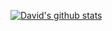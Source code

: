 [![David's github stats](https://github-readme-stats.vercel.app/api?username=davidkadaria&show_icons=true&theme=dark)](https://twitter.com/DavidKadaria)
